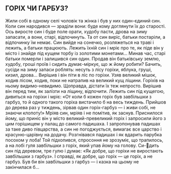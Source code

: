 ## ГОРІХ ЧИ ГАРБУЗ?
Жили собі в одному селі чоловік та жінка і був у них один-єдиний син. Коли син народився — зраділи вони: буде кому доглянути їх до старості. Ось виросте син і буде поле орати, худобу пасти, дрова на зиму запасати, а вони, старі, відпочинуть.
Та от син виріс, батьки постаріли, а відпочинку їм немає. Син вийде на сонечко, розляжеться на траві і лежить, а батьки працюють. Лежить їхній син і мріє про те, як піде він у місто і знайде під кущем торбу із золотими монетами...
Минав час, старі батьки померли і залишився син один. Продав він батьківську землю, худобу, гроші проїв і сидить думає-міркує, що ж йому робити? Бачить, сусіди на зиму запаси роблять: несуть з лісу горіхи, яблука, груші, кизил, дрова... Вирішив і він піти в ліс по горіхи. Узяв великий мішок, ходив лісом, ходив, поки не натрапив на великий кущ ліщини. Горіхів на ньому видимо-невидимо. Щоправда, дістати їх теж непросто. Вирішив він перед тим, як залізти на ліщину, відпочити. Лежить син під кущегою, дивиться на горіхи і мріє: «От коли б кожен горіх був завбільшки з гарбуз, то й одного такого горіха вистачило б на весь тиждень. Прийшов до дерева раз у тиждень, зірвав один горіх-гарбуз — і живи собі, не знаючи клопоту!»
Мріяв син, мріяв і не помітив, як заснув. Приснилося йому, що приніс він у місто великий-превеликий горіх і запросили його з цим горішищем у палац до самого падишаха. І запропонував падишах за таке диво півцарства, а син не погоджується, вимагає все царство і красуню-царівну на додачу. Розгнівався падишах і як вдарить парубка посохом у лоба!
Той підхопився, спросоння не зрозуміє, що трапилось, а на лобі гуля завбільшки з горіх, який упав йому на голову. Си-дить син під деревом, тре гулю і думає: «Як добре, що горіхи
не виростають завбільшки з гарбуз».
І справді, як добре, що горіх — це горіх, а не гарбуз. Був би він завбільшки з гарбуз — і казка на цьому не закінчилася б...

